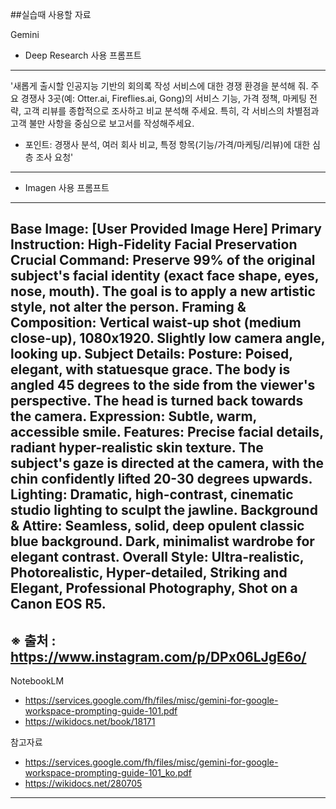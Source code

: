 ##실습때 사용할 자료

Gemini
- Deep Research 사용 프롬프트
------------------------------------
'새롭게 출시할 인공지능 기반의 회의록 작성 서비스에 대한 경쟁 환경을 분석해 줘. 주요 경쟁사 3곳(예: Otter.ai, Fireflies.ai, Gong)의 서비스 기능, 가격 정책, 마케팅 전략, 고객 리뷰를 종합적으로 조사하고 비교 분석해 주세요. 특히, 각 서비스의 차별점과 고객 불만 사항을 중심으로 보고서를 작성해주세요.
- 포인트: 경쟁사 분석, 여러 회사 비교, 특정 항목(기능/가격/마케팅/리뷰)에 대한 심층 조사 요청'
------------------------------------

- Imagen 사용 프롬프트
--------------------------------------
Base Image: [User Provided Image Here] Primary Instruction: High-Fidelity Facial Preservation
Crucial Command: Preserve 99% of the original subject's facial identity (exact face shape, eyes, nose, mouth). The goal is to apply a new artistic style, not alter the person. Framing & Composition: Vertical waist-up shot (medium close-up), 1080x1920. Slightly low camera angle, looking up. Subject Details: Posture: Poised, elegant, with statuesque grace. The body is angled 45 degrees to the side from the viewer's perspective. The head is turned back towards the camera. Expression: Subtle, warm, accessible smile. Features: Precise facial details, radiant hyper-realistic skin texture. The subject's gaze is directed at the camera, with the chin confidently lifted 20-30 degrees upwards. Lighting: Dramatic, high-contrast, cinematic studio lighting to sculpt the jawline. Background & Attire: Seamless, solid, deep opulent classic blue background. Dark, minimalist wardrobe for elegant contrast. Overall Style: Ultra-realistic, Photorealistic, Hyper-detailed, Striking and Elegant, Professional Photography, Shot on a Canon EOS R5.
--------------------------------------
※ 출처 : https://www.instagram.com/p/DPx06LJgE6o/
- 

NotebookLM
- https://services.google.com/fh/files/misc/gemini-for-google-workspace-prompting-guide-101.pdf
- https://wikidocs.net/book/18171

참고자료
- https://services.google.com/fh/files/misc/gemini-for-google-workspace-prompting-guide-101_ko.pdf
- https://wikidocs.net/280705
- ------------------------------------
